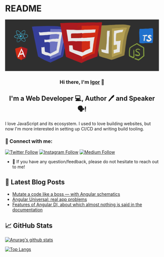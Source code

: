 # README

![](apps/readme/src/assets/image.png)

<h3 align="center">
Hi there, I'm <a href="https://blog.katsuba.dev/" target="_blank" rel="noreferrer">Igor</a> 👋
</h3>

<h2 align="center">
I'm a Web Developer 💻, Author 🖊 and Speaker 🗣!
</h2> 

I love JavaScript and its ecosystem. I used to love building websites, but now I'm more interested in setting up CI/CD and writing build tooling.

### 🤝 Connect with me:

[![Twitter Follow](https://img.shields.io/badge/Twitter-1DA1F2?style=for-the-badge&logo=twitter&logoColor=white)](https://twitter.com/katsuba_igor)
[![Instagram Follow](https://img.shields.io/badge/Instagram-E4405F?style=for-the-badge&logo=instagram&logoColor=white)](https://www.instagram.com/igor.katsuba/)
[![Medium Follow](https://img.shields.io/badge/Medium-12100E?style=for-the-badge&logo=medium&logoColor=white)](https://blog.katsuba.dev)
- 💬 If you have any question/feedback, please do not hesitate to reach out to me!

## 📝 Latest Blog Posts

- [Mutate a code like a boss — with Angular schematics](https://medium.com/its-tinkoff/mutate-a-code-like-a-boss-with-angular-schematics-ec3415712d5)
- [Angular Universal: real app problems](https://medium.com/its-tinkoff/angular-universal-real-app-problems-b008b80396b4)
- [Features of Angular DI, about which almost nothing is said in the documentation](https://medium.com/its-tinkoff/features-of-angular-di-about-which-almost-nothing-is-said-in-the-documentation-45ef8485742a)

## 📈 GitHub Stats 

[![Anurag's github stats](https://github-readme-stats.vercel.app/api?username=IKatsuba)](https://github.com/IKatsuba)

[![Top Langs](https://github-readme-stats.vercel.app/api/top-langs/?username=IKatsuba&layout=compact)](https://github.com/IKatsuba)
